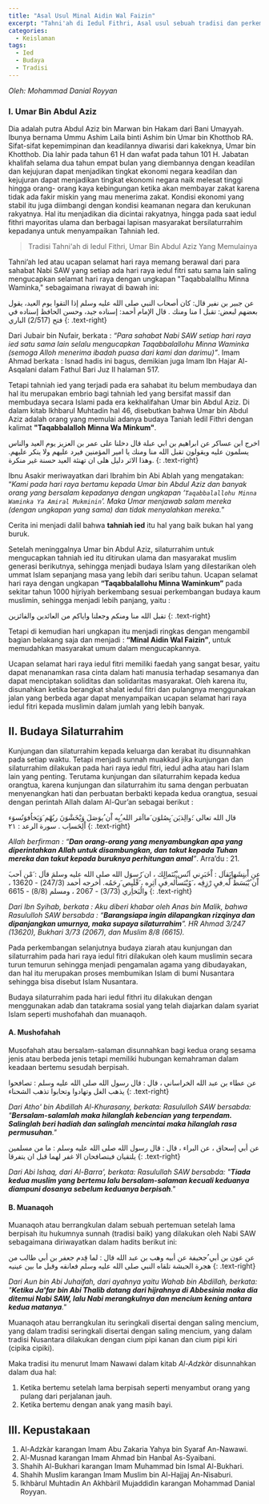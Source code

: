 ```yaml
---
title: "Asal Usul Minal Aidin Wal Faizin"
excerpt: "Tahni'ah di Iedul Fithri, Asal usul sebuah tradisi dan perkembangannya"
categories:
  - Keislaman
tags:
  - Ied
  - Budaya
  - Tradisi
---
```


_Oleh: Mohammad Danial Royyan_

### I. Umar Bin Abdul Aziz

Dia adalah putra Abdul Aziz bin Marwan bin Hakam dari Bani Umayyah. Ibunya bernama Ummu Ashim Laila binti Ashim bin Umar bin Khotthob RA. Sifat-sifat kepemimpinan dan keadilannya diwarisi dari kakeknya, Umar bin Khotthob. Dia lahir pada tahun 61 H dan wafat pada tahun 101 H. Jabatan khalifah selama dua tahun empat bulan yang diembannya dengan keadilan dan kejujuran dapat menjadikan tingkat ekonomi negara keadilan dan kejujuran dapat menjadikan tingkat ekonomi negara naik melesat tinggi hingga orang- orang kaya kebingungan ketika akan membayar zakat karena tidak ada fakir miskin yang mau menerima zakat. Kondisi ekonomi yang stabil itu juga diimbangi dengan kondisi keamanan negara dan kerukunan rakyatnya. Hal itu menjadikan dia dicintai rakyatnya, hingga pada saat iedul fithri mayoritas ulama dan berbagai lapisan masyarakat bersilaturrahim kepadanya untuk menyampaikan Tahniah Ied.

> Tradisi Tahni'ah di Iedul Fithri, Umar Bin Abdul Aziz Yang Memulainya

Tahni’ah Ied atau ucapan selamat hari raya memang berawal dari para sahabat Nabi SAW yang setiap ada hari raya iedul fitri satu sama lain saling mengucapkan selamat hari raya dengan ungkapan "Taqabbalallhu Minna Waminka," sebagaimana riwayat di bawah ini:

عن جبير بن نفير قال: كان أصحاب النبي صلى الله عليه وسلم إذا التقوا يوم العيد، يقول بعضهم لبعض: تقبل ا منا ومنك . قال الإمام أحمد: إسناده جيد، وحسن الحافظ إسناده في فتح (2/517) الباري
{: .text-right}

Dari Jubair bin Nufair, berkata : *“Para sahabat Nabi SAW setiap hari raya ied satu sama lain selalu mengucapkan Taqabbalallohu Minna Waminka (semoga Alloh menerima ibadah puasa dari kami dan darimu)”*. Imam Ahmad berkata : Isnad hadis ini bagus, demikian juga Imam Ibn Hajar Al- Asqalani dalam Fathul Bari Juz II halaman 517.

Tetapi tahniah ied yang terjadi pada era sahabat itu belum membudaya dan hal itu merupakan embrio bagi tahniah Ied yang bersifat massif dan membudaya secara Islami pada era kekhalifahan Umar bin Abdul Aziz. Di dalam kitab Ikhbarul Muhtadin hal 46, disebutkan bahwa Umar bin Abdul Aziz adalah orang yang memulai adanya budaya Taniah Iedil Fithri dengan kalimat **"Taqabbalalloh Minna Wa Minkum"**.

اخرج ابن عساكر عن ابراهيم بن ابي عبلة قال دخلنا على عمر بن العزيز يوم العيد والناس يسلمون عليه ويقولون تقبل الله منا ومنك يا امير المؤمنين فيرد عليهم ولا ينكر عليهم. وهذا الاثر دليل هلى ان تهنئة العيد حسنة غير منكرة.
{: .text-right}

Ibnu Asakir meriwayatkan dari Ibrahim bin Abi Ablah yang mengatakan: “_Kami pada hari raya bertamu kepada Umar bin Abdul Aziz dan banyak orang yang bersalam kepadanya dengan ungkapan ‘`Taqabbalallohu Minna Waminka Ya Amiral Mukminin`’. Maka Umar menjawab salam mereka (dengan ungkapan yang sama) dan tidak menyalahkan mereka._”

Cerita ini menjadi dalil bahwa **tahniah ied** itu hal yang baik bukan hal yang buruk.

Setelah meninggalnya Umar bin Abdul Aziz, silaturrahim untuk mengucapkan tahniah ied itu ditirukan ulama dan masyarakat muslim generasi berikutnya, sehingga menjadi budaya Islam yang dilestarikan oleh ummat Islam sepanjang masa yang lebih dari seribu tahun. Ucapan selamat hari raya dengan ungkapan **“Taqabbalallohu Minna Waminkum”** pada sekitar tahun 1000 hijriyah berkembang sesuai perkembangan budaya kaum muslimin, sehingga menjadi lebih panjang, yaitu :

تقبل الله منا ومنكم وجعلنا واياكم من العائدين والفائزين
{: .text-right}

Tetapi di kemudian hari ungkapan itu menjadi ringkas dengan mengambil bagian belakang saja dan menjadi : **“Minal Aidin Wal Faizin”**, untuk memudahkan masyarakat umum dalam mengucapkannya.

Ucapan selamat hari raya iedul fitri memiliki faedah yang sangat besar, yaitu dapat menanamkan rasa cinta dalam hati manusia terhadap sesamanya dan dapat menciptakan soliditas dan solidaritas masyarakat. Oleh karena itu, disunahkan ketika berangkat shalat iedul fitri dan pulangnya menggunakan jalan yang berbeda agar dapat menyampaikan ucapan selamat hari raya iedul fitri kepada muslimin dalam jumlah yang lebih banyak.

## II. Budaya Silaturrahim

Kunjungan dan silaturrahim kepada keluarga dan kerabat itu disunnahkan pada setiap waktu. Tetapi menjadi sunnah muakkad jika kunjungan dan silaturrahim dilakukan pada hari raya iedul fitri, iedul adha atau hari Islam lain yang penting. Terutama kunjungan dan silaturrahim kepada kedua orangtua, karena kunjungan dan silaturrahim itu sama dengan perbuatan menyenangkan hati dan perbuatan berbakti kepada kedua orangtua, sesuai dengan perintah Allah dalam Al-Qur’an sebagai berikut :

قال الله تعالى :َوالِذيَن َيِصُلوَن َمااَمَر الله ُِبِه اْن ُيوَصَلَ وَيْخَشْوَنَ ربُهْم َوَيَخاُفوَنُسوَء اْلِحَساِب . سورة الرعد : ٢١
{: .text-right}

_Allah berfirman : “**Dan orang-orang yang menyambungkan apa yang diperintahkan Allah untuk disambungkan, dan takut kepada Tuhan mereka dan takut kepada buruknya perhitungan amal**”_. Arra’du : 21.

َعنِ اْبنِِشَهاٍبَقاَل : اْخَبَرِني اَنُس ْبُنَماِلٍك ، ان َرُسوَل الله صلى الله عليه وسلمَ قاَل : َمْن اَحب اْن ُيْبَسَط لَُه ِفيِ رْزِقِه ، َوُيْنَسأْله ِفيِ اَثِرِه ، َفْلَيِص َرِحَمُه. أخرجه أحمد (247/3)  - 13620 ، والُبَخاِري (3/73) - 2067 ، ومسلم (8/8) - 6615
{: .text-right}

*Dari Ibn Syihab, berkata : Aku diberi khabar oleh Anas bin Malik, bahwa Rasululloh SAW bersabda : “**Barangsiapa ingin dilapangkan rizqinya dan dipanjangkan umurnya, maka supaya silaturrahim**”. HR Ahmad 3/247 (13620), Bukhari 3/73 (2067), dan Muslim 8/8 (6615).*

Pada perkembangan selanjutnya budaya ziarah atau kunjungan dan silaturrahim pada hari raya iedul fitri dilakukan oleh kaum muslimin secara turun temurun sehingga menjadi pengamalan agama yang dibudayakan, dan hal itu merupakan proses membumikan Islam di bumi Nusantara sehingga bisa disebut Islam Nusantara.

Budaya silaturrahim pada hari iedul fithri itu dilakukan dengan menggunakan adab dan tatakrama sosial yang telah diajarkan dalam syariat Islam seperti mushofahah dan muanaqoh.

#### A. Mushofahah

Musofahah atau bersalam-salaman disunnahkan bagi kedua orang sesama jenis atau berbeda jenis tetapi memiliki hubungan kemahraman dalam keadaan bertemu sesudah berpisah.

عن عطاء بن عبد الله الخراساني ، قال : قال رسول الله صلى الله عليه وسلم : تصافحوا يذهب الغل وتهادوا وتحابوا تذهب الشحناء
{: .text-right}

_Dari Atho' bin  Abdillah Al-Khurasany, berkata: Rasululloh SAW bersabda: "**Bersalam-salamlah maka hilanglah kebencian yang terpendam. Salinglah beri hadiah dan salinglah mencintai maka hilanglah rasa permusuhan**."_

عن أبي إسحاق ، عن البراء ، قال : قال رسول الله صلى الله عليه وسلم : ما من مسلمين يلتقيان فيتصافحان الا غفر لهما قبل ان يتفرقا
{: .text-right}

_Dari Abi Ishaq, dari Al-Barra', berkata: Rasulullah SAW bersabda: "**Tiada kedua muslim yang bertemu lalu bersalam-salaman kecuali keduanya diampuni dosanya sebelum keduanya berpisah**."_

#### B. Muanaqoh

Muanaqoh atau berrangkulan dalam sebuah pertemuan setelah lama berpisah itu hukumnya sunnah (tradisi baik) yang dilakukan oleh Nabi SAW sebagaimana diriwayatkan dalam hadits berikut ini: 
   
عن عون بن أبي ُجحيفة عن أبيه وهب بن عبد الله قال : لما قِدم جعفر بن أبي طالب من هجرة الحبشة تلقاه النبي صلى الله عليه وسلم فعانقه وقبل ما بين عينيه
{: .text-right}

_Dari Aun bin Abi Juhaifah, dari ayahnya yaitu Wahab bin Abdillah, berkata: "**Ketika Ja'far bin Abi Thalib datang dari hijrahnya di Abbesinia maka dia ditemui Nabi SAW, lalu Nabi merangkulnya dan mencium kening antara kedua matanya**."_

Muanaqoh atau berrangkulan itu seringkali disertai dengan saling mencium, yang dalam tradisi seringkali disertai dengan saling mencium, yang dalam tradisi Nusantara dilakukan dengan cium pipi kanan dan cium pipi kiri (cipika cipiki).

Maka tradisi itu menurut Imam Nawawi dalam kitab _Al-Adzkàr_ disunnahkan dalam dua hal: 
1. Ketika bertemu setelah lama berpisah seperti menyambut orang yang pulang dari perjalanan jauh. 
2. Ketika bertemu dengan anak yang masih bayi.

## III. Kepustakaan

1. Al-Adzkàr karangan Imam Abu Zakaria Yahya bin Syaraf An-Nawawi.
2. Al-Musnad karangan Imam Ahmad bin Hanbal As-Syaibani.
3. Shahih Al-Bukhari karangan Imam Muhammad bin Ismal Al-Bukhari.
4. Shahih Muslim karangan Imam Muslim bin Al-Hajjaj An-Nìsaburi.
5. Ikhbàrul Muhtadin An Akhbàril Mujaddidìn karangan Mohammad Danial Royyan.
